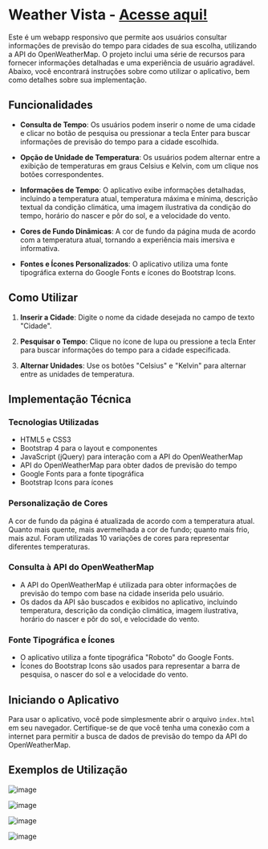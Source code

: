 # Weather Vista - <a href="https://yuryoaraujo.github.io/WeatherVista/">Acesse aqui!</a>

Este é um webapp responsivo que permite aos usuários consultar informações de previsão do tempo para cidades de sua escolha, utilizando a API do OpenWeatherMap. O projeto inclui uma série de recursos para fornecer informações detalhadas e uma experiência de usuário agradável. Abaixo, você encontrará instruções sobre como utilizar o aplicativo, bem como detalhes sobre sua implementação.

## Funcionalidades

- **Consulta de Tempo**: Os usuários podem inserir o nome de uma cidade e clicar no botão de pesquisa ou pressionar a tecla Enter para buscar informações de previsão do tempo para a cidade escolhida.

- **Opção de Unidade de Temperatura**: Os usuários podem alternar entre a exibição de temperaturas em graus Celsius e Kelvin, com um clique nos botões correspondentes.

- **Informações de Tempo**: O aplicativo exibe informações detalhadas, incluindo a temperatura atual, temperatura máxima e mínima, descrição textual da condição climática, uma imagem ilustrativa da condição do tempo, horário do nascer e pôr do sol, e a velocidade do vento.

- **Cores de Fundo Dinâmicas**: A cor de fundo da página muda de acordo com a temperatura atual, tornando a experiência mais imersiva e informativa.

- **Fontes e Ícones Personalizados**: O aplicativo utiliza uma fonte tipográfica externa do Google Fonts e ícones do Bootstrap Icons.

## Como Utilizar

1. **Inserir a Cidade**: Digite o nome da cidade desejada no campo de texto "Cidade".

2. **Pesquisar o Tempo**: Clique no ícone de lupa ou pressione a tecla Enter para buscar informações do tempo para a cidade especificada.

3. **Alternar Unidades**: Use os botões "Celsius" e "Kelvin" para alternar entre as unidades de temperatura.

## Implementação Técnica

### Tecnologias Utilizadas

- HTML5 e CSS3
- Bootstrap 4 para o layout e componentes
- JavaScript (jQuery) para interação com a API do OpenWeatherMap
- API do OpenWeatherMap para obter dados de previsão do tempo
- Google Fonts para a fonte tipográfica
- Bootstrap Icons para ícones

### Personalização de Cores

A cor de fundo da página é atualizada de acordo com a temperatura atual. Quanto mais quente, mais avermelhada a cor de fundo; quanto mais frio, mais azul. Foram utilizadas 10 variações de cores para representar diferentes temperaturas.

### Consulta à API do OpenWeatherMap

- A API do OpenWeatherMap é utilizada para obter informações de previsão do tempo com base na cidade inserida pelo usuário.
- Os dados da API são buscados e exibidos no aplicativo, incluindo temperatura, descrição da condição climática, imagem ilustrativa, horário do nascer e pôr do sol, e velocidade do vento.

### Fonte Tipográfica e Ícones

- O aplicativo utiliza a fonte tipográfica "Roboto" do Google Fonts.
- Ícones do Bootstrap Icons são usados para representar a barra de pesquisa, o nascer do sol e a velocidade do vento.

## Iniciando o Aplicativo

Para usar o aplicativo, você pode simplesmente abrir o arquivo `index.html` em seu navegador. Certifique-se de que você tenha uma conexão com a internet para permitir a busca de dados de previsão do tempo da API do OpenWeatherMap.

## Exemplos de Utilização
![image](https://github.com/YuryOAraujo/WeatherVista/assets/127779626/45417034-2219-4702-be14-10525c073494)

![image](https://github.com/YuryOAraujo/WeatherVista/assets/127779626/1e9c2047-2ec1-444d-8403-82b7bca5b839)

![image](https://github.com/YuryOAraujo/WeatherVista/assets/127779626/5d191448-3763-41c4-b629-852ae8252f3f)

![image](https://github.com/YuryOAraujo/WeatherVista/assets/127779626/cc93b216-499f-4bbf-b3bd-6a57d1b97ca9)





